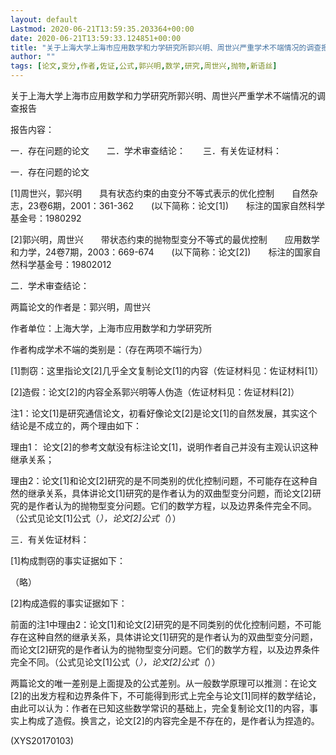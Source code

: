 ```yaml
---
layout: default
Lastmod: 2020-06-21T13:59:35.203364+00:00
date: 2020-06-21T13:59:33.124851+00:00
title: "关于上海大学上海市应用数学和力学研究所郭兴明、周世兴严重学术不端情况的调查报告"
author: ""
tags: [论文,变分,作者,佐证,公式,郭兴明,数学,研究,周世兴,抛物,新语丝]
---
```


关于上海大学上海市应用数学和力学研究所郭兴明、周世兴严重学术不端情况的调查报告

报告内容：

一．存在问题的论文　　二．学术审查结论：　　三．有关佐证材料：

一．存在问题的论文

[1]周世兴，郭兴明　　具有状态约束的由变分不等式表示的优化控制　　自然杂志，23卷6期，2001：361-362　　(以下简称：论文[1])　　标注的国家自然科学基金号：1980292

[2]郭兴明，周世兴　　带状态约束的抛物型变分不等式的最优控制　　应用数学和力学，24卷7期，2003：669-674　　(以下简称：论文[2])　　标注的国家自然科学基金号：19802012

二．学术审查结论：

两篇论文的作者是：郭兴明，周世兴

作者单位：上海大学，上海市应用数学和力学研究所

作者构成学术不端的类别是：（存在两项不端行为）

[1]剽窃：这里指论文[2]几乎全文复制论文[1]的内容（佐证材料见：佐证材料[1]）

[2]造假：论文[2]的内容全系郭兴明等人伪造（佐证材料见：佐证材料[2]）

注1：论文[1]是研究通信论文，初看好像论文[2]是论文[1]的自然发展，其实这个结论是不成立的，两个理由如下：

理由1： 论文[2]的参考文献没有标注论文[1]，说明作者自己并没有主观认识这种继承关系；

理由2：论文[1]和论文[2]研究的是不同类别的优化控制问题，不可能存在这种自然的继承关系，具体讲论文[1]研究的是作者认为的双曲型变分问题，而论文[2]研究的是作者认为的抛物型变分问题。它们的数学方程，以及边界条件完全不同。（公式见论文[1]公式（*），论文[2]公式（*））

三．有关佐证材料：

[1]构成剽窃的事实证据如下：

（略）

[2]构成造假的事实证据如下：

前面的注1中理由2：论文[1]和论文[2]研究的是不同类别的优化控制问题，不可能存在这种自然的继承关系，具体讲论文[1]研究的是作者认为的双曲型变分问题，而论文[2]研究的是作者认为的抛物型变分问题。它们的数学方程，以及边界条件完全不同。（公式见论文[1]公式（*），论文[2]公式（*））

两篇论文的唯一差别是上面提及的公式差别。从一般数学原理可以推测：在论文[2]的出发方程和边界条件下，不可能得到形式上完全与论文[1]同样的数学结论，由此可以认为：作者在已知这些数学常识的基础上，完全复制论文[1]的内容，事实上构成了造假。换言之，论文[2]的内容完全是不存在的，是作者认为捏造的。

(XYS20170103)

